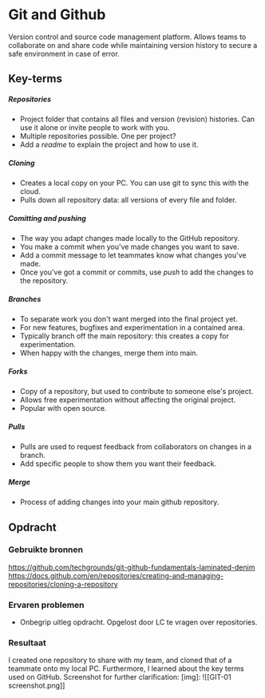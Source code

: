 # Git and Github
Version control and source code management platform. Allows teams to collaborate on and share code while maintaining version history to secure a safe environment in case of error.

## Key-terms
##### Repositories
* Project folder that contains all files and version (revision) histories. Can use it alone or invite people to work with you.
* Multiple repositories possible. One per project?
* Add a *readme* to explain the project and how to use it.

##### Cloning
* Creates a local copy on your PC. You can use git to sync this with the cloud.
* Pulls down all repository data: all versions of every file and folder.

##### Comitting and pushing
* The way you adapt changes made locally to the GitHub repository.
* You make a commit when you've made changes you want to save.
* Add a commit message to let teammates know what changes you've made.
* Once you've got a commit or commits, use *push* to add the changes to the repository.

##### Branches
* To separate work you don't want merged into the final project yet.
* For new features, bugfixes and experimentation in a contained area.
* Typically branch off the main repository: this creates a copy for experimentation.
* When happy with the changes, merge them into main.

##### Forks
* Copy of a repository, but used to contribute to someone else's project.
* Allows free experimentation without affecting the original project.
* Popular with open source.

##### Pulls
* Pulls are used to request feedback from collaborators on changes in a branch.
* Add specific people to show them you want their feedback.

##### Merge
* Process of adding changes into your main github repository.

## Opdracht
### Gebruikte bronnen
https://github.com/techgrounds/git-github-fundamentals-laminated-denim
https://docs.github.com/en/repositories/creating-and-managing-repositories/cloning-a-repository

### Ervaren problemen
* Onbegrip uitleg opdracht. Opgelost door LC te vragen over repositories.

### Resultaat
I created one repository to share with my team, and cloned that of a teammate onto my local PC. Furthermore, I learned about the key terms used on GitHub. Screenshot for further clarification: [img]: ![[GIT-01 screenshot.png]]
